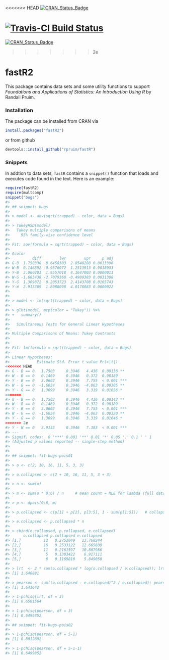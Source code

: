 
<!-- README.md is generated from README.Rmd. Please edit that file -->




<<<<<<< HEAD
[![CRAN_Status_Badge](http://www.r-pkg.org/badges/version/fastR)](https://cran.r-project.org/package=fastR)

[![Travis-CI Build Status](https://travis-ci.org/rpruim/fastR.svg?branch=master)](https://travis-ci.org/rpruim/fastR/)
=======
[![CRAN_Status_Badge](http://www.r-pkg.org/badges/version/fastR2)](http://cran.r-project.org/package=fastR2)
>>>>>>> 2e

fastR2
=======

This package contains data sets and some utility functions to support
*Foundations and Applications of Statistics: An Introduction Using R*
by Randall Pruim.

### Installation

The package can be installed from CRAN via

```r
install.packages("fastR2")
```
or from github

```r
devtools::install_github("rpruim/fastR")
```

### Snippets

In addtion to data sets, `fastR` contains a `snippet()` function that 
loads and executes code found in the text.  Here is an example:


```r
require(fastR2)
require(multcomp)
snippet("bugs")
#> 
#> ## snippet: bugs
#> 
#> > model <- aov(sqrt(trapped) ~ color, data = Bugs)
#> 
#> > TukeyHSD(model)
#>   Tukey multiple comparisons of means
#>     95% family-wise confidence level
#> 
#> Fit: aov(formula = sqrt(trapped) ~ color, data = Bugs)
#> 
#> $color
#>          diff        lwr        upr     p adj
#> G-B  1.750330  0.6458303  2.8548288 0.0013396
#> W-B  0.146892 -0.9576072  1.2513913 0.9818933
#> Y-B  3.060201  1.9557018  4.1647003 0.0000011
#> W-G -1.603438 -2.7079368 -0.4989383 0.0031308
#> Y-G  1.309872  0.2053723  2.4143708 0.0165743
#> Y-W  2.913309  1.8088098  4.0178083 0.0000022
#> 
#> 
#> > model <- lm(sqrt(trapped) ~ color, data = Bugs)
#> 
#> > glht(model, mcp(color = "Tukey")) %>%
#> +   summary()          
#> 
#> 	 Simultaneous Tests for General Linear Hypotheses
#> 
#> Multiple Comparisons of Means: Tukey Contrasts
#> 
#> 
#> Fit: lm(formula = sqrt(trapped) ~ color, data = Bugs)
#> 
#> Linear Hypotheses:
#>            Estimate Std. Error t value Pr(>|t|)    
<<<<<<< HEAD
#> G - B == 0   1.7503     0.3946   4.436  0.00136 ** 
#> W - B == 0   0.1469     0.3946   0.372  0.98189    
#> Y - B == 0   3.0602     0.3946   7.755  < 0.001 ***
#> W - G == 0  -1.6034     0.3946  -4.063  0.00305 ** 
#> Y - G == 0   1.3099     0.3946   3.319  0.01656 *  
=======
#> G - B == 0   1.7503     0.3946   4.436  0.00142 ** 
#> W - B == 0   0.1469     0.3946   0.372  0.98189    
#> Y - B == 0   3.0602     0.3946   7.755  < 0.001 ***
#> W - G == 0  -1.6034     0.3946  -4.063  0.00320 ** 
#> Y - G == 0   1.3099     0.3946   3.319  0.01646 *  
>>>>>>> 2e
#> Y - W == 0   2.9133     0.3946   7.383  < 0.001 ***
#> ---
#> Signif. codes:  0 '***' 0.001 '**' 0.01 '*' 0.05 '.' 0.1 ' ' 1
#> (Adjusted p values reported -- single-step method)
#> 
#> 
#> ## snippet: fit-bugs-pois01
#> 
#> > o <- c(2, 10, 16, 11, 5, 3, 3)
#> 
#> > o.collapsed <- c(2 + 10, 16, 11, 5, 3 + 3)
#> 
#> > n <- sum(o)
#> 
#> > m <- sum(o * 0:6) / n     # mean count = MLE for lambda (full data)
#> 
#> > p <- dpois(0:6, m)  
#> 
#> > p.collapsed <- c(p[1] + p[2], p[3:5], 1 - sum(p[1:5]))   # collapsed probs
#> 
#> > e.collapsed <- p.collapsed * n
#> 
#> > cbind(o.collapsed, p.collapsed, e.collapsed)
#>      o.collapsed p.collapsed e.collapsed
#> [1,]          12   0.2752049   13.760244
#> [2,]          16   0.2533122   12.665609
#> [3,]          11   0.2161597   10.807986
#> [4,]           5   0.1383422    6.917111
#> [5,]           6   0.1169810    5.849050
#> 
#> > lrt  <- 2 * sum(o.collapsed * log(o.collapsed / e.collapsed)); lrt
#> [1] 1.640881
#> 
#> > pearson <- sum((o.collapsed - e.collapsed)^2 / e.collapsed); pearson
#> [1] 1.641642
#> 
#> > 1-pchisq(lrt, df = 3)
#> [1] 0.6501564
#> 
#> > 1-pchisq(pearson, df = 3)
#> [1] 0.6499852
#> 
#> ## snippet: fit-bugs-pois02
#> 
#> > 1-pchisq(pearson, df = 5-1)
#> [1] 0.8012892
#> 
#> > 1-pchisq(pearson, df = 5-1-1)
#> [1] 0.6499852
```


